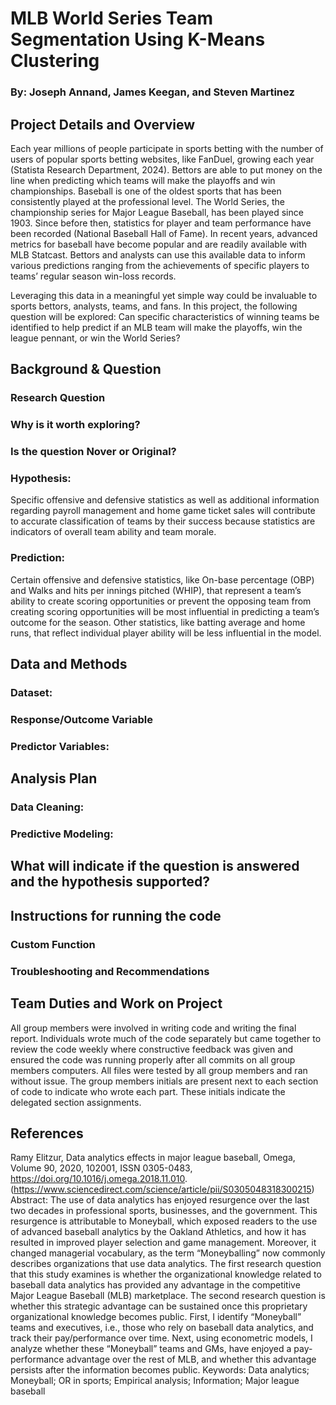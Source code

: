 # MLB World Series Team Segmentation Using K-Means Clustering

### By: Joseph Annand, James Keegan, and Steven Martinez

## Project Details and Overview

Each year millions of people participate in sports betting with the number of  users of popular sports betting websites, like FanDuel, growing each year (Statista Research Department, 2024). Bettors are able to put money on the line when predicting which teams will make the playoffs and win championships. Baseball is one of the oldest sports that has been consistently played at the professional level. The World Series, the championship series for Major League Baseball, has been played since 1903. Since before then, statistics for player and team performance have been recorded (National Baseball Hall of Fame). In recent years, advanced metrics for baseball have become popular and are readily available with MLB Statcast.  Bettors and analysts can use this available data to inform various predictions ranging from the achievements of specific players to teams’ regular season win-loss records. 

Leveraging this data in a meaningful yet simple way could be invaluable to sports bettors, analysts, teams, and fans. In this project, the following question will be explored: Can specific characteristics of winning teams be identified to help predict if an MLB team will make the playoffs, win the league pennant, or win the World Series?


## Background & Question

### Research Question

### Why is it worth exploring?

### Is the question Nover or Original?

### Hypothesis:
Specific offensive and defensive statistics as well as additional information regarding payroll management and home game ticket sales will contribute to accurate classification of teams by their success because statistics are indicators of overall team ability and team morale.

### Prediction:
Certain offensive and defensive statistics, like On-base percentage (OBP) and Walks and hits per innings pitched (WHIP), that represent a team’s ability to create scoring opportunities or prevent the opposing team from creating scoring opportunities will be most influential in predicting a team’s outcome for the season. Other statistics, like batting average and home runs, that reflect individual player ability will be less influential in the model.

## Data and Methods

### Dataset:

### Response/Outcome Variable

### Predictor Variables:

## Analysis Plan

### Data Cleaning:

### Predictive Modeling:

## What will indicate if the question is answered and the hypothesis supported?

## Instructions for running the code

### Custom Function

### Troubleshooting and Recommendations 

## Team Duties and Work on Project
All group members were involved in writing code and writing the final report. Individuals wrote much of the code separately but came together to review the code weekly where constructive feedback was given and ensured the code was running properly after all commits on all group members computers. All files were tested by all group members and ran without issue. The group members initials are present next to each section of code to indicate who wrote each part. These initials indicate the delegated section assignments.

## References
Ramy Elitzur,
Data analytics effects in major league baseball,
Omega,
Volume 90,
2020,
102001,
ISSN 0305-0483,
https://doi.org/10.1016/j.omega.2018.11.010.
(https://www.sciencedirect.com/science/article/pii/S0305048318300215)
Abstract: The use of data analytics has enjoyed resurgence over the last two decades in professional sports, businesses, and the government. This resurgence is attributable to Moneyball, which exposed readers to the use of advanced baseball analytics by the Oakland Athletics, and how it has resulted in improved player selection and game management. Moreover, it changed managerial vocabulary, as the term “Moneyballing” now commonly describes organizations that use data analytics. The first research question that this study examines is whether the organizational knowledge related to baseball data analytics has provided any advantage in the competitive Major League Baseball (MLB) marketplace. The second research question is whether this strategic advantage can be sustained once this proprietary organizational knowledge becomes public. First, I identify “Moneyball” teams and executives, i.e., those who rely on baseball data analytics, and track their pay/performance over time. Next, using econometric models, I analyze whether these “Moneyball” teams and GMs, have enjoyed a pay-performance advantage over the rest of MLB, and whether this advantage persists after the information becomes public.
Keywords: Data analytics; Moneyball; OR in sports; Empirical analysis; Information; Major league baseball








